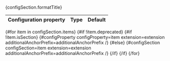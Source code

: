 {configSection.formatTitle}

| Configuration property | Type | Default |
|------------------------|------|---------|
{#for item in configSection.items}
{#if !item.deprecated}
{#if !item.isSection}
{#configProperty configProperty=item extension=extension additionalAnchorPrefix=additionalAnchorPrefix /}
{#else}
{#configSection configSection=item extension=extension additionalAnchorPrefix=additionalAnchorPrefix /}
{/if}
{/if}
{/for}